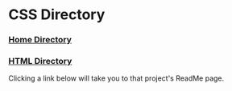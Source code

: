 # CSS Directory

### [Home Directory](/CodeLanguages/ReadMe.md)

### [HTML Directory](/CodeLanguages/HTML/HTMLcontents.md)

Clicking a link below will take you to that project's ReadMe page.
